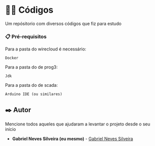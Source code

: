 # 🧑‍💻 Códigos

Um repósitorio com diversos códigos que fiz para estudo

### 📋 Pré-requisitos

Para a pasta do wirecloud é necessário:

```
Docker
```

Para a pasta do de prog3:

```
Jdk
```

Para a pasta do de scada:

```
Arduino IDE (ou similares)
```

## ✒️ Autor

Mencione todos aqueles que ajudaram a levantar o projeto desde o seu início

* **Gabriel Neves Silveira (eu mesmo)** - [Gabriel Neves Silveira](https://github.com/gabeneves)